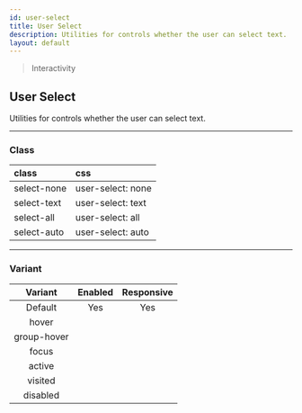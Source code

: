 ```yaml
---
id: user-select
title: User Select
description: Utilities for controls whether the user can select text.
layout: default
---
```


> Interactivity

## User Select

Utilities for controls whether the user can select text.

---

### Class

| <span class="px-3 py-1 text-white bg-charcoal-100 rounded-full">class</span> | <span class="px-3 py-1 text-white bg-charcoal-100 rounded-full">css</span> |
|:--|:--|
| select-none | user-select: none |
| select-text | user-select: text |
| select-all | user-select: all |
| select-auto | user-select: auto |

---

### Variant

| <span class="font-semibold underline">Variant</span> | <span class="font-semibold underline">Enabled</span> | <span class="font-semibold underline">Responsive</span> |
|:-:|:-:|:-:|
| Default | Yes | Yes |
| hover| | |
| group-hover | | |
| focus | | |
| active | | |
| visited | | |
| disabled | | |